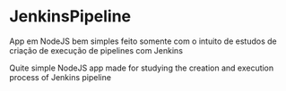 # JenkinsPipeline
App em NodeJS bem simples feito somente com o intuito de estudos de criação de execução de pipelines com Jenkins

Quite simple NodeJS app made for studying the creation and execution process of Jenkins pipeline